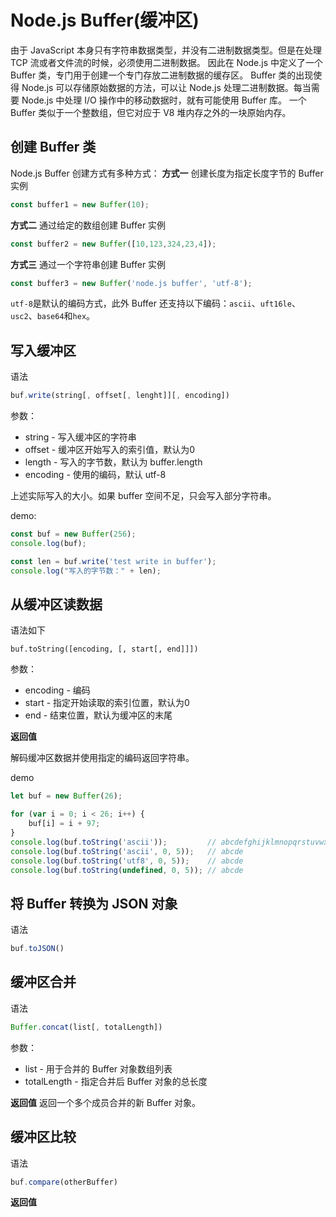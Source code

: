 # Node.js Buffer(缓冲区)
由于 JavaScript 本身只有字符串数据类型，并没有二进制数据类型。但是在处理 TCP 流或者文件流的时候，必须使用二进制数据。
因此在 Node.js 中定义了一个 Buffer 类，专门用于创建一个专门存放二进制数据的缓存区。
Buffer 类的出现使得 Node.js 可以存储原始数据的方法，可以让 Node.js 处理二进制数据。每当需要 Node.js 中处理 I/O 操作中的移动数据时，就有可能使用 Buffer 库。
一个 Buffer 类似于一个整数组，但它对应于 V8 堆内存之外的一块原始内存。

## 创建 Buffer 类
Node.js Buffer 创建方式有多种方式：
**方式一**
创建长度为指定长度字节的 Buffer 实例
```javascript
const buffer1 = new Buffer(10);
```

**方式二**
通过给定的数组创建 Buffer 实例
```javascript
const buffer2 = new Buffer([10,123,324,23,4]);
```

**方式三**
通过一个字符串创建 Buffer 实例
```javascript
const buffer3 = new Buffer('node.js buffer', 'utf-8');
```
`utf-8`是默认的编码方式，此外 Buffer 还支持以下编码：`ascii`、`uft16le`、`usc2`、`base64`和`hex`。

## 写入缓冲区
语法
```javascript
buf.write(string[, offset[, lenght]][, encoding])
```
参数：
* string - 写入缓冲区的字符串
* offset - 缓冲区开始写入的索引值，默认为0
* length - 写入的字节数，默认为 buffer.length
* encoding - 使用的编码，默认 utf-8

上述实际写入的大小。如果 buffer 空间不足，只会写入部分字符串。

demo:
```javascript
const buf = new Buffer(256);
console.log(buf);

const len = buf.write('test write in buffer');
console.log("写入的字节数：" + len);
```

## 从缓冲区读数据
语法如下
```javacript
buf.toString([encoding, [, start[, end]]])
```
参数：
* encoding - 编码
* start - 指定开始读取的索引位置，默认为0
* end - 结束位置，默认为缓冲区的末尾

**返回值**

解码缓冲区数据并使用指定的编码返回字符串。

demo
```javascript
let buf = new Buffer(26);

for (var i = 0; i < 26; i++) {
    buf[i] = i + 97;
}
console.log(buf.toString('ascii'));         // abcdefghijklmnopqrstuvwxyz
console.log(buf.toString('ascii', 0, 5));   // abcde
console.log(buf.toString('utf8', 0, 5));    // abcde
console.log(buf.toString(undefined, 0, 5)); // abcde
```

## 将 Buffer 转换为 JSON 对象
语法
```javascript
buf.toJSON()
```

## 缓冲区合并
语法
```javascript
Buffer.concat(list[, totalLength])
```
参数：
* list - 用于合并的 Buffer 对象数组列表
* totalLength - 指定合并后 Buffer 对象的总长度

**返回值**
返回一个多个成员合并的新 Buffer 对象。

## 缓冲区比较
语法
```javascript
buf.compare(otherBuffer)
```
**返回值**


